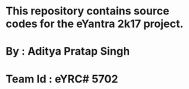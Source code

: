# This repository contains source codes for the eYantra 2k17 project.
# By : Aditya Pratap Singh
# Team Id : eYRC# 5702
